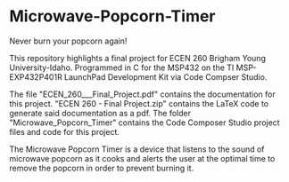 # Microwave-Popcorn-Timer
Never burn your popcorn again!

This repository highlights a final project for ECEN 260 Brigham Young University-Idaho.
Programmed in C for the MSP432 on the TI MSP-EXP432P401R LaunchPad Development Kit via Code Compser Studio.

The file "ECEN_260___Final_Project.pdf" contains the documentation for this project.
"ECEN 260 - Final Project.zip" contains the LaTeX code to generate said documentation as a pdf.
The folder "Microwave_Popcorn_Timer" contains the Code Composer Studio project files and code for this project.

The Microwave Popcorn Timer is a device that listens to the sound of microwave popcorn as it cooks and alerts the user at the optimal time to remove the popcorn in order to prevent burning it.
